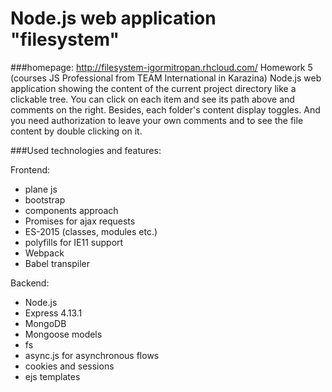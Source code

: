 # Node.js web application "filesystem"
###homepage: http://filesystem-igormitropan.rhcloud.com/
Homework 5 (courses JS Professional from TEAM International in Karazina) 
Node.js web application showing the content of the current project directory like a clickable tree. You can click on each item and see its path above and comments on the right. Besides, each folder's content display toggles. 
And you need authorization to leave your own comments and to see the file content by double clicking on it.

###Used technologies and features:

Frontend:
* plane js
* bootstrap
* components approach
* Promises for ajax requests
* ES-2015 (classes, modules etc.)
* polyfills for IE11 support
* Webpack
* Babel transpiler

Backend: 
* Node.js
* Express 4.13.1
* MongoDB
* Mongoose models
* fs
* async.js for asynchronous flows
* cookies and sessions
* ejs templates
